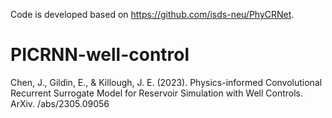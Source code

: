Code is developed based on https://github.com/isds-neu/PhyCRNet. 
# PICRNN-well-control

Chen, J., Gildin, E., & Killough, J. E. (2023). Physics-informed Convolutional Recurrent Surrogate Model for Reservoir Simulation with Well Controls. ArXiv. /abs/2305.09056
